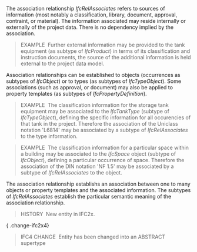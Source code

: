 The association relationship _IfcRelAssociates_ refers to sources of information (most notably a classification, library, document, approval, contraint, or material). The information associated may reside internally or externally of the project data. There is no dependency implied by the association.

> EXAMPLE&nbsp; Further external information may be provided to the tank equipment (as subtype of _IfcProduct_) in terms of its classification and instruction documents, the source of the additional information is held external to the project data model.

Association relationships can be established to objects (occurrences as subtypes of _IfcObject_) or to types (as subtypes of _IfcTypeObject_). Some associations (such as approval, or document) may also be applied to property templates (as subtypes of _IfcPropertyDefinition_).

> EXAMPLE&nbsp; The classification information for the storage tank equipment may be associated to the _IfcTankType_ (subtype of _IfcTypeObject_), defining the specific information for all occurencies of that tank in the project. Therefore the association of the Uniclass notation 'L6814' may be associated by a subtype of _IfcRelAssociates_ to the type information.

> EXAMPLE&nbsp; The classification information for a particular space within a building may be associated to the _IfcSpace_ object (subtype of _IfcObject_), defining a particular occurrence of space. Therefore the association of the DIN notation 'NF 1.5' may be associated by a subtype of _IfcRelAssociates_ to the object.

The association relationship establishs an association between one to many objects or property templates and the associated information. The subtypes of _IfcRelAssociates_ establish the particular semantic meaning of the association relationship.

> HISTORY&nbsp; New entity in IFC2x.

{ .change-ifc2x4}
> IFC4 CHANGE&nbsp; Entity has been changed into an ABSTRACT supertype